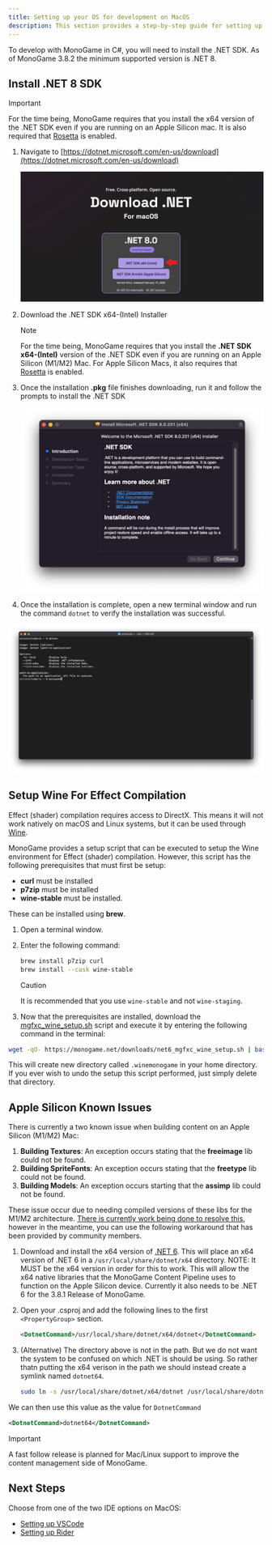 ```yaml
---
title: Setting up your OS for development on MacOS
description: This section provides a step-by-step guide for setting up your development environment on Mac.
---
```


To develop with MonoGame in C#, you will need to install the .NET SDK. As of MonoGame 3.8.2 the minimum supported version is .NET 8.

## Install .NET 8 SDK

> [!IMPORTANT]
> For the time being, MonoGame requires that you install the x64 version of the .NET SDK even if you are running on an Apple Silicon mac. It is also required that [Rosetta](https://support.apple.com/en-us/HT211861) is enabled.

1. Navigate to [https://dotnet.microsoft.com/en-us/download](https://dotnet.microsoft.com/en-us/download)

    ![Download .NET For Mac](./images/1_setting_up_your_development_environment/vscode/mac/download-dotnet.png)

2. Download the .NET SDK x64-(Intel) Installer

    > [!NOTE]
    > For the time being, MonoGame requires that you install the **.NET SDK x64-(Intel)** version of the .NET SDK even if you are running on an Apple Silicon (M1/M2) Mac.  For Apple Silicon Macs, it also requires that [Rosetta](https://support.apple.com/en-us/HT211861) is enabled.

3. Once the installation **.pkg** file finishes downloading, run it and follow the prompts to install the .NET SDK

    ![Install .NET For Mac](./images/1_setting_up_your_development_environment/vscode/mac/install-dotnet.png)

4. Once the installation is complete, open a new terminal window and run the command `dotnet` to verify the installation was successful.

![Verify Installation](./images/1_setting_up_your_development_environment/vscode/mac/verify-install.png)

## Setup Wine For Effect Compilation

Effect (shader) compilation requires access to DirectX.  This means it will not work natively on macOS and Linux systems, but it can be used through [Wine](https://www.winehq.org/).

MonoGame provides a setup script that can be executed to setup the Wine environment for Effect (shader) compilation.  However, this script has the following prerequisites that must first be setup:

- **curl** must be installed
- **p7zip** must be installed
- **wine-stable** must be installed.

These can be installed using **brew**.

1. Open a terminal window.
2. Enter the following command:

    ```sh
    brew install p7zip curl
    brew install --cask wine-stable
    ```

    > [!CAUTION]
    > It is recommended that you use `wine-stable` and not `wine-staging`.

3. Now that the prerequisites are installed, download the [mgfxc_wine_setup.sh](https://monogame.net/downloads/net6_mgfxc_wine_setup.sh) script and execute it by entering the following command in the terminal:

```sh
wget -qO- https://monogame.net/downloads/net6_mgfxc_wine_setup.sh | bash
```

This will create new directory called `.winemonogame` in your home directory.  If you ever wish to undo the setup this script performed, just simply delete that directory.

## Apple Silicon Known Issues

There is currently a two known issue when building content on an Apple Silicon (M1/M2) Mac:

1. **Building Textures**: An exception occurs stating that the **freeimage** lib could not be found.
2. **Building SpriteFonts**: An exception occurs stating that the **freetype** lib could not be found.
3. **Building Models**: An exception occurs starting that the **assimp** lib could not be found.

These issue occur due to needing compiled versions of these libs for the M1/M2 architecture.  [There is currently work being done to resolve this](https://github.com/MonoGame/MonoGame/issues/8124), however in the meantime, you can use the following workaround that has been provided by community members.

1. Download and install the x64 version of [.NET 6](https://dotnet.microsoft.com/en-us/download/dotnet/6.0). This will place an x64 version of .NET 6 in a `/usr/local/share/dotnet/x64` directory.
NOTE: It MUST be the x64 version in order for this to work. This will allow the x64 native libraries that the MonoGame Content Pipeline uses to function on the Apple Silicon device.
Currently it also needs to be .NET 6 for the 3.8.1 Release of MonoGame.

2. Open your .csproj and add the following lines to the first `<PropertyGroup>` section.

    ```xml
    <DotnetCommand>/usr/local/share/dotnet/x64/dotnet</DotnetCommand>
    ```

3. (Alternative) The directory above is not in the path. But we do not want the system to be confused on which .NET is should be using. So rather thatn putting the x64 verison in the path we should instead create a symlink named `dotnet64`.

    ```sh
    sudo ln -s /usr/local/share/dotnet/x64/dotnet /usr/local/share/dotnet/dotnet64
    ```

We can then use this value as the value for `DotnetCommand`

```xml
<DotnetCommand>dotnet64</DotnetCommand>
```

> [!IMPORTANT]
> A fast follow release is planned for Mac/Linux support to improve the content management side of MonoGame.

## Next Steps

Choose from one of the two IDE options on MacOS:

- [Setting up VSCode](./2_choosing_your_ide_vscode.md)
- [Setting up Rider](./2_choosing_your_ide_rider.md)

